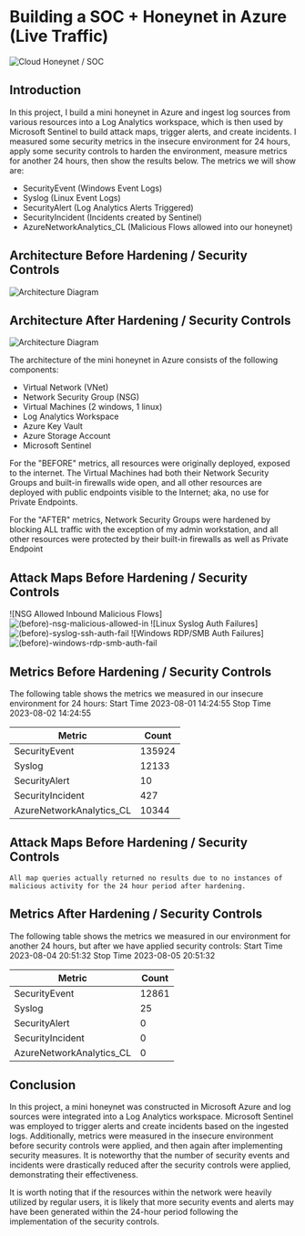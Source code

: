# Building a SOC + Honeynet in Azure (Live Traffic)
![Cloud Honeynet / SOC](https://i.imgur.com/ZWxe03e.jpg)

## Introduction

In this project, I build a mini honeynet in Azure and ingest log sources from various resources into a Log Analytics workspace, which is then used by Microsoft Sentinel to build attack maps, trigger alerts, and create incidents. I measured some security metrics in the insecure environment for 24 hours, apply some security controls to harden the environment, measure metrics for another 24 hours, then show the results below. The metrics we will show are:

- SecurityEvent (Windows Event Logs)
- Syslog (Linux Event Logs)
- SecurityAlert (Log Analytics Alerts Triggered)
- SecurityIncident (Incidents created by Sentinel)
- AzureNetworkAnalytics_CL (Malicious Flows allowed into our honeynet)

## Architecture Before Hardening / Security Controls
![Architecture Diagram](https://i.imgur.com/aBDwnKb.jpg)

## Architecture After Hardening / Security Controls
![Architecture Diagram](https://i.imgur.com/YQNa9Pp.jpg)

The architecture of the mini honeynet in Azure consists of the following components:

- Virtual Network (VNet)
- Network Security Group (NSG)
- Virtual Machines (2 windows, 1 linux)
- Log Analytics Workspace
- Azure Key Vault
- Azure Storage Account
- Microsoft Sentinel

For the "BEFORE" metrics, all resources were originally deployed, exposed to the internet. The Virtual Machines had both their Network Security Groups and built-in firewalls wide open, and all other resources are deployed with public endpoints visible to the Internet; aka, no use for Private Endpoints.

For the "AFTER" metrics, Network Security Groups were hardened by blocking ALL traffic with the exception of my admin workstation, and all other resources were protected by their built-in firewalls as well as Private Endpoint

## Attack Maps Before Hardening / Security Controls
![NSG Allowed Inbound Malicious Flows]![(before)-nsg-malicious-allowed-in](https://github.com/rsaldana7285/Cloud-SOC/assets/141673315/21c209c1-97ac-4e77-a05d-cc2cb90b94e4)
![Linux Syslog Auth Failures]![(before)-syslog-ssh-auth-fail](https://github.com/rsaldana7285/Cloud-SOC/assets/141673315/ae3db307-ba8d-4961-98f8-914f88a4aeea)
![Windows RDP/SMB Auth Failures]![(before)-windows-rdp-smb-auth-fail](https://github.com/rsaldana7285/Cloud-SOC/assets/141673315/3ce2b100-ef8a-44d5-a0d4-1c32233aeae5)

## Metrics Before Hardening / Security Controls

The following table shows the metrics we measured in our insecure environment for 24 hours:
Start Time 2023-08-01 14:24:55
Stop Time 2023-08-02 14:24:55

| Metric                   | Count
| ------------------------ | -----
| SecurityEvent            | 135924
| Syslog                   | 12133
| SecurityAlert            | 10
| SecurityIncident         | 427
| AzureNetworkAnalytics_CL | 10344

## Attack Maps Before Hardening / Security Controls

```All map queries actually returned no results due to no instances of malicious activity for the 24 hour period after hardening.```

## Metrics After Hardening / Security Controls

The following table shows the metrics we measured in our environment for another 24 hours, but after we have applied security controls:
Start Time 2023-08-04 20:51:32
Stop Time	2023-08-05 20:51:32

| Metric                   | Count
| ------------------------ | -----
| SecurityEvent            | 12861
| Syslog                   | 25
| SecurityAlert            | 0
| SecurityIncident         | 0
| AzureNetworkAnalytics_CL | 0

## Conclusion

In this project, a mini honeynet was constructed in Microsoft Azure and log sources were integrated into a Log Analytics workspace. Microsoft Sentinel was employed to trigger alerts and create incidents based on the ingested logs. Additionally, metrics were measured in the insecure environment before security controls were applied, and then again after implementing security measures. It is noteworthy that the number of security events and incidents were drastically reduced after the security controls were applied, demonstrating their effectiveness.

It is worth noting that if the resources within the network were heavily utilized by regular users, it is likely that more security events and alerts may have been generated within the 24-hour period following the implementation of the security controls.
